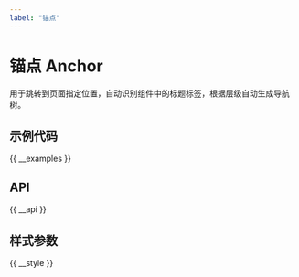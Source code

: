 ```yaml
---
label: "锚点"
---
```


# 锚点 Anchor

用于跳转到页面指定位置，自动识别组件中的标题标签，根据层级自动生成导航树。

## 示例代码

{{ __examples }}

## API

{{ __api }}

## 样式参数

{{ __style }}
